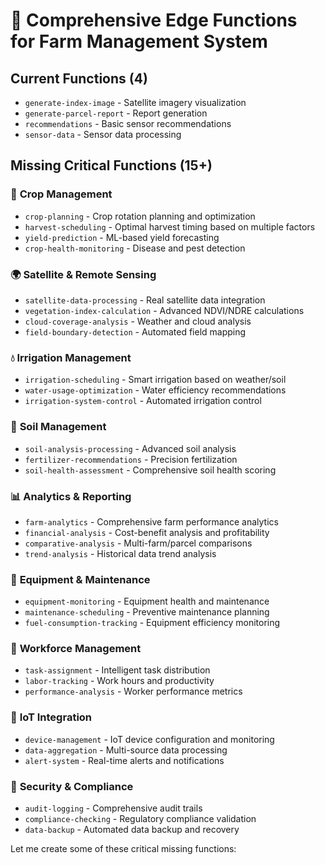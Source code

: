 # 🚀 Comprehensive Edge Functions for Farm Management System

## Current Functions (4)
- `generate-index-image` - Satellite imagery visualization
- `generate-parcel-report` - Report generation  
- `recommendations` - Basic sensor recommendations
- `sensor-data` - Sensor data processing

## Missing Critical Functions (15+)

### 🌱 **Crop Management**
- `crop-planning` - Crop rotation planning and optimization
- `harvest-scheduling` - Optimal harvest timing based on multiple factors
- `yield-prediction` - ML-based yield forecasting
- `crop-health-monitoring` - Disease and pest detection

### 🌍 **Satellite & Remote Sensing**
- `satellite-data-processing` - Real satellite data integration
- `vegetation-index-calculation` - Advanced NDVI/NDRE calculations
- `cloud-coverage-analysis` - Weather and cloud analysis
- `field-boundary-detection` - Automated field mapping

### 💧 **Irrigation Management**
- `irrigation-scheduling` - Smart irrigation based on weather/soil
- `water-usage-optimization` - Water efficiency recommendations
- `irrigation-system-control` - Automated irrigation control

### 🌿 **Soil Management**
- `soil-analysis-processing` - Advanced soil analysis
- `fertilizer-recommendations` - Precision fertilization
- `soil-health-assessment` - Comprehensive soil health scoring

### 📊 **Analytics & Reporting**
- `farm-analytics` - Comprehensive farm performance analytics
- `financial-analysis` - Cost-benefit analysis and profitability
- `comparative-analysis` - Multi-farm/parcel comparisons
- `trend-analysis` - Historical data trend analysis

### 🔧 **Equipment & Maintenance**
- `equipment-monitoring` - Equipment health and maintenance
- `maintenance-scheduling` - Preventive maintenance planning
- `fuel-consumption-tracking` - Equipment efficiency monitoring

### 👥 **Workforce Management**
- `task-assignment` - Intelligent task distribution
- `labor-tracking` - Work hours and productivity
- `performance-analysis` - Worker performance metrics

### 📱 **IoT Integration**
- `device-management` - IoT device configuration and monitoring
- `data-aggregation` - Multi-source data processing
- `alert-system` - Real-time alerts and notifications

### 🔐 **Security & Compliance**
- `audit-logging` - Comprehensive audit trails
- `compliance-checking` - Regulatory compliance validation
- `data-backup` - Automated data backup and recovery

Let me create some of these critical missing functions:
